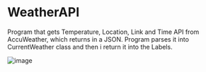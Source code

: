 # WeatherAPI

Program that gets Temperature, Location, Link and Time
API from AccuWeather, which returns in a JSON.
Program parses it into CurrentWeather class and then i return it into the Labels.

![image](https://github.com/QuaNilo/WeatherAPI/assets/108719853/5f2de7fc-eff6-4890-bdd4-707932c2884b)

